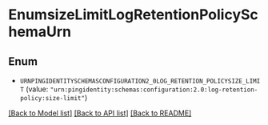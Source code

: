 # EnumsizeLimitLogRetentionPolicySchemaUrn

## Enum


* `URNPINGIDENTITYSCHEMASCONFIGURATION2_0LOG_RETENTION_POLICYSIZE_LIMIT` (value: `"urn:pingidentity:schemas:configuration:2.0:log-retention-policy:size-limit"`)


[[Back to Model list]](../README.md#documentation-for-models) [[Back to API list]](../README.md#documentation-for-api-endpoints) [[Back to README]](../README.md)


